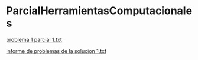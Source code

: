 # ParcialHerramientasComputacionales
[problema 1 parcial 1.txt](https://github.com/juan-santiago/ParcialHerramientasComputacionales/files/7610281/problema.1.parcial.1.txt)

[informe de problemas de la solucion 1.txt](https://github.com/juan-santiago/ParcialHerramientasComputacionales/files/7610287/informe.de.problemas.de.la.solucion.1.txt)

